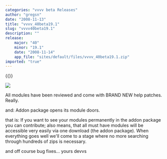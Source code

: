 ```yaml
---
categories: "vvvv beta Releases"
author: "gregsn"
date: "2008-11-13"
title: "vvvv_40beta19.1"
slug: "vvvv40beta19.1"
description: ""
release: 
    major: "40"
    minor: "19.1"
    date: "2008-11-14"
    app_file: "sites/default/files/vvvv_40beta19.1.zip"
imported: "true"
---
```


{{<previousRelease>}}


![](grideditorex9helpdirectxrenderer_2008.11.1500.27.02.jpg)

All modules have been reviewed and come with BRAND NEW help patches. 
Really.

and: Addon package opens its module doors.

that is: If you want to see your modules permanently in the addon package you can contribute; also means, that all must have modules will be accessible very easily via one download (the addon package). When everything goes well we'll come to a stage where no more searching through hundreds of zips is necessary. 

and off course bug fixes...
yours devvs